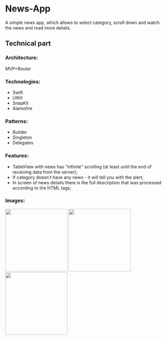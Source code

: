 # News-App
A simple news app, which allows to select category, scroll down and watch the news and read more details.

## Technical part
### Architecture: 
MVP+Router
### Technologies: 
- Swift
- UIKit
- SnapKit
- Alamofire
### Patterns:
- Builder
- Singleton
- Delegates

### Features:
- TableView with news has "infinite" scrolling (at least until the end of receiving data from the server);
- If category doesn't have any news - it will tell you with the alert;
- In screen of news details there is the full description that was processed according to the HTML tags;

### Images:

<img src="https://github.com/Myawk0/News-App/assets/89804841/04fbb4a6-ab60-4381-b7ab-07013500752d" width="200"/> 
<img src="https://github.com/Myawk0/News-App/assets/89804841/f1c5a510-6248-43bf-8cf9-44c888fb0125" width="200"/> 
<img src="https://github.com/Myawk0/News-App/assets/89804841/afa6535c-e102-4c62-8598-41cc860d6dfb" width="200"/> 
